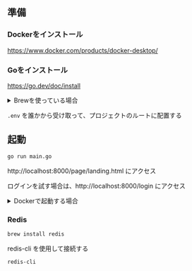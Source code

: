 ## 準備

### Dockerをインストール
https://www.docker.com/products/docker-desktop/

### Goをインストール
https://go.dev/doc/install

<details><summary>Brewを使っている場合</summary><div>

```bash
brew install go
```
</div></details>

`.env` を誰かから受け取って、プロジェクトのルートに配置する

## 起動

```bash
go run main.go
```

http://localhost:8000/page/landing.html にアクセス

ログインを試す場合は、http://localhost:8000/login にアクセス

<details><summary>Dockerで起動する場合</summary><div>

```bash
docker compose up --build
```
</div></details>

### Redis

```bash
brew install redis
```

redis-cli を使用して接続する 

```bash
redis-cli
```
